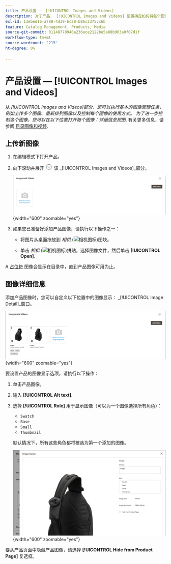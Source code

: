 ```yaml
---
title: 产品设置 —  [!UICONTROL Images and Videos]
description: 对于产品， [!UICONTROL Images and Videos] 设置确定如何将每个图像或视频用于产品列表。
exl-id: 13ebed16-a788-4d39-bc28-b86c2375cc6b
feature: Catalog Management, Products, Media
source-git-commit: 01148770946a236ece2122be5a88b963a0f07d1f
workflow-type: tm+mt
source-wordcount: '215'
ht-degree: 0%

---
```


# 产品设置 —  [!UICONTROL Images and Videos]

从 _[!UICONTROL Images and Videos]_部分，您可以执行基本的图像管理任务，例如上传多个图像、重新排列图像以及控制每个图像的使用方式。 为了进一步控制各个图像，您可以在以下位置打开每个图像：_&#x200B;详细信息视图&#x200B;_. 有关更多信息，请参阅 [目录图像和视频](catalog-images-video.md).

## 上传新图像

1. 在编辑模式下打开产品。

1. 向下滚动并展开 ![扩展选择器](../assets/icon-display-expand.png) 该 _[!UICONTROL Images and Videos]_部分。

   ![图像和视频](./assets/product-simple-images-videos.png){width="600" zoomable="yes"}

1. 如果您已准备好添加产品图像，请执行以下操作之一：

   - 将图片从桌面拖放到 _相机_ (![相机图标](../assets/icon-camera.png))图块。

   - 单击 _相机_ (![相机图标](../assets/icon-camera.png))拼贴，选择图像文件，然后单击 **[!UICONTROL Open]**.

A [占位符](product-image-config.md#image-placeholders) 图像会显示在目录中，直到产品图像可用为止。

## 图像详细信息

添加产品图像时，您可以自定义以下位置中的图像显示： _[!UICONTROL Image Detail]_窗口。

![产品图像](./assets/image-video.png){width="600" zoomable="yes"}

要设置产品的图像显示选项，请执行以下操作：

1. 单击产品图像。

1. 输入 **[!UICONTROL Alt text]**.

1. 选择 **[!UICONTROL Role]** 用于显示图像（可以为一个图像选择所有角色）：

   - `Swatch`
   - `Base`
   - `Small`
   - `Thumbnail`

   默认情况下，所有这些角色都将被选为第一个添加的图像。

   ![图像详细信息](./assets/product-image-details.png){width="600" zoomable="yes"}

要从产品页面中隐藏产品图像，请选择 **[!UICONTROL Hide from Product Page]** 复选框。
